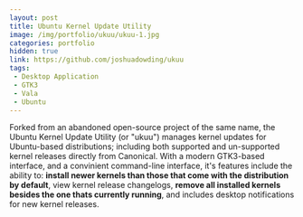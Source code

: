 ```yaml
---
layout: post
title: Ubuntu Kernel Update Utility
image: /img/portfolio/ukuu/ukuu-1.jpg
categories: portfolio
hidden: true
link: https://github.com/joshuadowding/ukuu
tags:
 - Desktop Application
 - GTK3
 - Vala
 - Ubuntu
---
```


Forked from an abandoned open-source project of the same name, the Ubuntu Kernel Update Utility (or "ukuu") manages kernel updates for Ubuntu-based distributions; including both supported and un-supported kernel releases directly from Canonical. With a modern GTK3-based interface, and a convinient command-line interface, it's features include the ability to: **install newer kernels than those that come with the distribution by default**, view kernel release changelogs, **remove all installed kernels besides the one thats currently running**, and includes desktop notifications for new kernel releases.